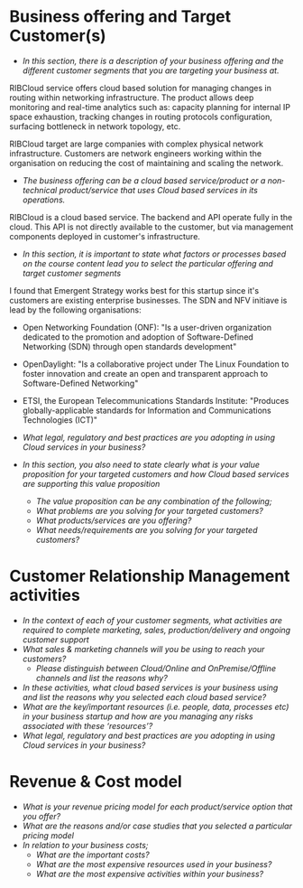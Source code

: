 # Business offering and Target Customer(s) #
* *In this section, there is a description of your business offering and the different customer segments that you are targeting your business at.* 

RIBCloud service offers cloud based solution for managing changes in routing within networking infrastructure.
The product allows deep monitoring and real-time analytics such as: capacity planning for internal IP space exhaustion, tracking changes in routing protocols configuration, surfacing bottleneck in network topology, etc.

RIBCloud target are large companies with complex physical network infrastructure. Customers are network engineers working within the organisation on
reducing the cost of maintaining and scaling the network.

* *The business offering can be a cloud based service/product or a non-technical product/service that uses Cloud based services in its operations.*

RIBCloud is a cloud based service. The backend and API operate fully in the cloud. This API is not directly available to the customer, but via management components
deployed in customer's infrastructure.

* *In this section, it is important to state what factors or processes based on the course content lead you to select the particular offering and target customer segments* 

I found that Emergent Strategy works best for this startup since it's customers are existing enterprise businesses. 
The SDN and NFV initiave is lead by the following organisations:

* Open Networking Foundation (ONF): "Is a user-driven organization dedicated to the promotion and adoption of Software-Defined Networking (SDN) through open standards development"
* OpenDaylight: "Is a collaborative project under The Linux Foundation to foster innovation and create an open and transparent approach to Software-Defined Networking"
* ETSI, the European Telecommunications Standards Institute: "Produces globally-applicable standards for Information and Communications Technologies (ICT)"

* *What legal, regulatory and best practices are you adopting in using Cloud services in your business?*
* *In this section, you also need to state clearly what is your value proposition for your targeted customers and how Cloud based services are supporting this value proposition* 
    + *The value proposition can be any combination of the following;*
    + *What problems are you solving for your targeted customers?*
    + *What products/services are you offering?*
    + *What needs/requirements are you solving for your targeted customers?*

# Customer Relationship Management activities #
* *In the context of each of your customer segments, what activities are required to complete marketing, sales, production/delivery and ongoing customer support*
* *What sales & marketing channels will you be using to reach your customers?*
    + *Please distinguish between Cloud/Online and OnPremise/Offline channels and list the reasons why?*
* *In these activities, what cloud based services is your business using and list the reasons why you selected each cloud based service?*
* *What are the key/important resources (i.e. people, data, processes etc) in your business startup and how are you managing any risks associated with these ‘resources’?*
* *What legal, regulatory and best practices are you adopting in using Cloud services in your business?*

# Revenue & Cost model #
* *What is your revenue pricing model for each product/service option that you offer?*
* *What are the reasons and/or case studies that you selected a particular pricing model* 
* *In relation to your business costs;*
    +  *What are the important costs?*
    + *What are the most expensive resources used in your business?*
    + *What are the most expensive activities within your business?*
